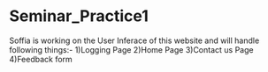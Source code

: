 # Seminar_Practice1

Soffia is working on the User Inferace of this website and will handle following things:-
1)Logging Page
2)Home Page
3)Contact us Page
4)Feedback form
